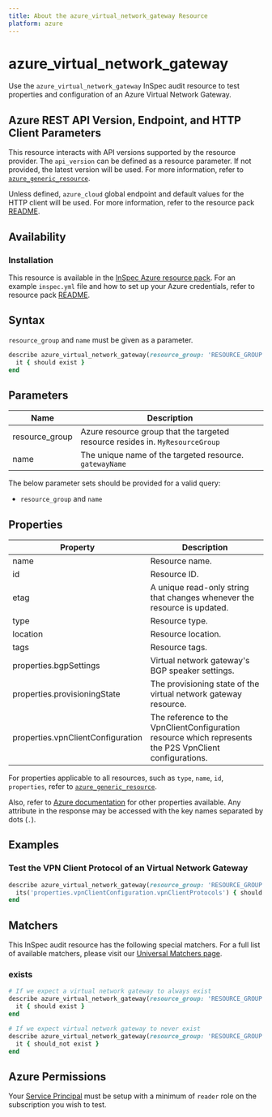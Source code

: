 ```yaml
---
title: About the azure_virtual_network_gateway Resource
platform: azure
---
```


# azure_virtual_network_gateway

Use the `azure_virtual_network_gateway` InSpec audit resource to test properties and configuration of an Azure Virtual Network Gateway.

## Azure REST API Version, Endpoint, and HTTP Client Parameters

This resource interacts with API versions supported by the resource provider.
The `api_version` can be defined as a resource parameter.
If not provided, the latest version will be used.
For more information, refer to [`azure_generic_resource`](azure_generic_resource.md).

Unless defined, `azure_cloud` global endpoint and default values for the HTTP client will be used.
For more information, refer to the resource pack [README](../../README.md).

## Availability

### Installation

This resource is available in the [InSpec Azure resource pack](https://github.com/inspec/inspec-azure).
For an example `inspec.yml` file and how to set up your Azure credentials, refer to resource pack [README](../../README.md#Service-Principal).

## Syntax

`resource_group` and `name` must be given as a parameter.
```ruby
describe azure_virtual_network_gateway(resource_group: 'RESOURCE_GROUP', name: 'VIRTUAL_NETWORK_GATEWAY_NAME') do
  it { should exist }
end
```

## Parameters

| Name                           | Description                                                                       |
|--------------------------------|-----------------------------------------------------------------------------------|
| resource_group                 | Azure resource group that the targeted resource resides in. `MyResourceGroup`     |
| name                           | The unique name of the targeted resource. `gatewayName`                           |

The below parameter sets should be provided for a valid query:
- `resource_group` and `name`

## Properties

| Property                    | Description                                                              |
|-----------------------------|--------------------------------------------------------------------------|
| name                        | Resource name.                                                           |
| id                          | Resource ID.                                                             |
| etag                        | A unique read-only string that changes whenever the resource is updated. |
| type                        | Resource type.                                                           |
| location                    | Resource location.                                                       |
| tags                        | Resource tags.                                                           |
| properties.bgpSettings      | Virtual network gateway's BGP speaker settings.                          |
| properties.provisioningState| The provisioning state of the virtual network gateway resource.          |
| properties.vpnClientConfiguration | The reference to the VpnClientConfiguration resource which represents the P2S VpnClient configurations. |

For properties applicable to all resources, such as `type`, `name`, `id`, `properties`, refer to [`azure_generic_resource`](azure_generic_resource.md#properties).

Also, refer to [Azure documentation](https://docs.microsoft.com/en-us/rest/api/network-gateway/virtual-network-gateways/get) for other properties available.
Any attribute in the response may be accessed with the key names separated by dots (`.`).

## Examples

### Test the VPN Client Protocol of an Virtual Network Gateway
```ruby
describe azure_virtual_network_gateway(resource_group: 'RESOURCE_GROUP', name: 'VIRTUAL_NETWORK_GATEWAY_NAME') do
  its('properties.vpnClientConfiguration.vpnClientProtocols') { should include 'OpenVPN' }
end
```

## Matchers

This InSpec audit resource has the following special matchers. For a full list of available matchers, please visit our [Universal Matchers page](https://docs.chef.io/inspec/matchers/).

### exists
```ruby
# If we expect a virtual network gateway to always exist
describe azure_virtual_network_gateway(resource_group: 'RESOURCE_GROUP', name: 'VIRTUAL_NETWORK_GATEWAY_NAME') do
  it { should exist }
end

# If we expect virtual network gateway to never exist
describe azure_virtual_network_gateway(resource_group: 'RESOURCE_GROUP', name: 'VIRTUAL_NETWORK_GATEWAY_NAME') do
  it { should_not exist }
end
```
## Azure Permissions

Your [Service Principal](https://docs.microsoft.com/en-us/azure/azure-resource-manager/resource-group-create-service-principal-portal) must be setup with a minimum of `reader` role on the subscription you wish to test.
